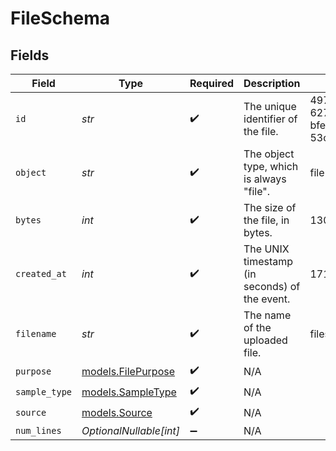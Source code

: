 # FileSchema


## Fields

| Field                                          | Type                                           | Required                                       | Description                                    | Example                                        |
| ---------------------------------------------- | ---------------------------------------------- | ---------------------------------------------- | ---------------------------------------------- | ---------------------------------------------- |
| `id`                                           | *str*                                          | :heavy_check_mark:                             | The unique identifier of the file.             | 497f6eca-6276-4993-bfeb-53cbbbba6f09           |
| `object`                                       | *str*                                          | :heavy_check_mark:                             | The object type, which is always "file".       | file                                           |
| `bytes`                                        | *int*                                          | :heavy_check_mark:                             | The size of the file, in bytes.                | 13000                                          |
| `created_at`                                   | *int*                                          | :heavy_check_mark:                             | The UNIX timestamp (in seconds) of the event.  | 1716963433                                     |
| `filename`                                     | *str*                                          | :heavy_check_mark:                             | The name of the uploaded file.                 | files_upload.jsonl                             |
| `purpose`                                      | [models.FilePurpose](../models/filepurpose.md) | :heavy_check_mark:                             | N/A                                            |                                                |
| `sample_type`                                  | [models.SampleType](../models/sampletype.md)   | :heavy_check_mark:                             | N/A                                            |                                                |
| `source`                                       | [models.Source](../models/source.md)           | :heavy_check_mark:                             | N/A                                            |                                                |
| `num_lines`                                    | *OptionalNullable[int]*                        | :heavy_minus_sign:                             | N/A                                            |                                                |